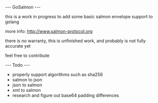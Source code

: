 --- GoSalmon ---

this is a work in progress to add some basic salmon envelope support to golang

more info: http://www.salmon-protocol.org

there is no warranty, this is unfinished work, and probably is not fully accurate yet

feel free to contribute

--- Todo ---

* properly support algorithms such as sha256 
* salmon to json
* json to salmon
* xml to salmon
* research and figure out base64 padding differences
